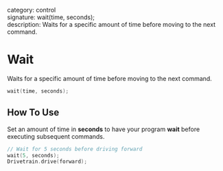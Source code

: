 category: control  
signature: wait(time, seconds);  
description: Waits for a specific amount of time before moving to the next command.

# Wait

Waits for a specific amount of time before moving to the next command.

```cpp
wait(time, seconds);
```

## How To Use

Set an amount of time in **seconds** to have your program **wait** before executing subsequent commands.

```cpp
// Wait for 5 seconds before driving forward
wait(5, seconds);
Drivetrain.drive(forward);
```

<advanced>
</advanced>
